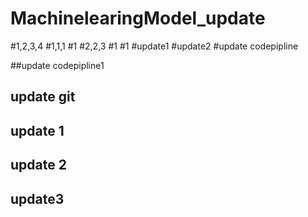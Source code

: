 # MachinelearingModel_update
#1,2,3,4
#1,1,1
#1
#2,2,3
#1
#1
#update1
#update2
#update codepipline

##update codepipline1
## update git
## update 1
## update 2
## update3
